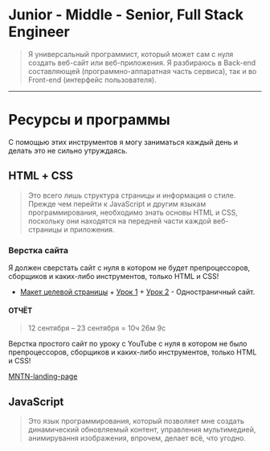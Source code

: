 # Junior - Middle - Senior, Full Stack Engineer

> Я универсальный программист, который может сам с нуля создать веб-сайт или веб-приложения. Я разбираюсь в Back-end составляющей (программно-аппаратная часть сервиса), так и во Front-end (интерфейс пользователя).

---

# Ресурсы и программы

С помощью этих инструментов я могу заниматься каждый день и делать это не сильно утруждаясь.

## HTML + СSS

> Это всего лишь структура страницы и информация о стиле. Прежде чем перейти к JavaScript и другим языкам программирования, необходимо знать основы HTML и CSS, поскольку они находятся на передней части каждой веб-страницы и приложения.

### Верстка сайта

Я должен сверстать сайт с нуля в котором не будет препроцессоров, сборщиков и каких-либо инструментов, только HTML и CSS!

- [Макет целевой страницы](/IT/my-path-to-IT/my-training-program/key-skills/junior-middle-senior-full-stack-engineer/html-css/website-layout/) + [Урок 1](https://www.youtube.com/watch?v=t2U3V0k1LMc) + [Урок 2](https://www.youtube.com/watch?v=JBOzxIkmD9M) - Одностраничный сайт.

#### ОТЧЁТ

> 12 сентября – 23 сентября = 10ч 26м 9с

Верстка простого сайт по уроку с YouTube с нуля в котором не было препроцессоров, сборщиков и каких-либо инструментов, только HTML и CSS!

[MNTN-landing-page](/IT/my-path-to-IT/my-training-program/key-skills/junior-middle-senior-full-stack-engineer/html-css/MNTN-landing-page-main)

## JavaScript

> Это язык программирования, который позволяет мне создать динамический обновляемый контент, управления мультимедией, анимирування изображения, впрочем, делает всё, что угодно.

### 